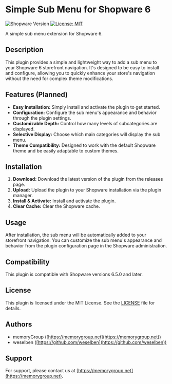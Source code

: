 # Simple Sub Menu for Shopware 6

![Shopware Version](https://img.shields.io/badge/Shopware-6.5.x%20%7C%206.6.x-blue)
[![License: MIT](https://img.shields.io/badge/License-MIT-yellow.svg)](https://opensource.org/licenses/MIT)

A simple sub menu extension for Shopware 6.

## Description

This plugin provides a simple and lightweight way to add a sub menu to your Shopware 6 storefront navigation. It's designed to be easy to install and configure, allowing you to quickly enhance your store's navigation without the need for complex theme modifications.

## Features (Planned)

*   **Easy Installation:** Simply install and activate the plugin to get started.
*   **Configuration:** Configure the sub menu's appearance and behavior through the plugin settings.
*   **Customizable Depth:** Control how many levels of subcategories are displayed.
*   **Selective Display:** Choose which main categories will display the sub menu.
*   **Theme Compatibility:** Designed to work with the default Shopware theme and be easily adaptable to custom themes.

## Installation

1.  **Download:** Download the latest version of the plugin from the releases page.
2.  **Upload:** Upload the plugin to your Shopware installation via the plugin manager.
3.  **Install & Activate:** Install and activate the plugin.
4.  **Clear Cache:** Clear the Shopware cache.

## Usage

After installation, the sub menu will be automatically added to your storefront navigation. You can customize the sub menu's appearance and behavior from the plugin configuration page in the Shopware administration.

## Compatibility

This plugin is compatible with Shopware versions 6.5.0 and later.

## License

This plugin is licensed under the MIT License. See the [LICENSE](LICENSE) file for details.

## Authors

*   memoryGroup ([https://memorygroup.net](https://memorygroup.net))
*   weselben ([https://github.com/weselben](https://github.com/weselben))

## Support

For support, please contact us at [https://memorygroup.net](https://memorygroup.net).
